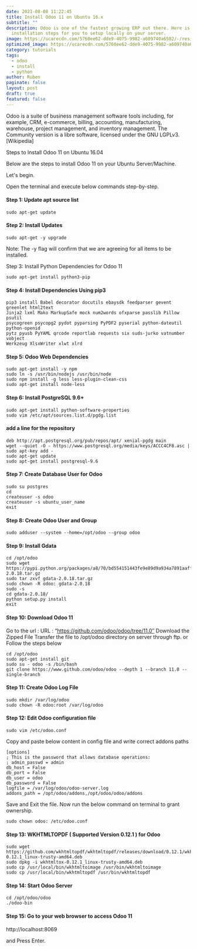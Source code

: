 ```yaml
---
date: 2021-08-08 11:22:45
title: Install Odoo 11 on Ubuntu 16.x
subtitle: ""
description: Odoo is one of the fastest growing ERP out there. Here is the
  installation steps for you to setup locally on your server.
image: https://ucarecdn.com/5760ee62-dde9-4075-9982-a609740a6582/-/resize/800x600/new-size_odoo.jpeg
optimized_image: https://ucarecdn.com/5760ee62-dde9-4075-9982-a609740a6582/-/resize/800x600/new-size_odoo.jpeg
category: tutorials
tags:
  - odoo
  - install
  - python
author: Ruben
paginate: false
layout: post
draft: true
featured: false
---
```


Odoo is a suite of business management software tools including, for example, CRM, e-commerce, billing, accounting, manufacturing, warehouse, project management, and inventory management. The Community version is a libre software, licensed under the GNU LGPLv3. [Wikipedia]

Steps to Install Odoo 11 on Ubuntu 16.04

Below are the steps to install Odoo 11 on your Ubuntu Server/Machine.

Let's begin.

Open the terminal and execute below commands step-by-step.

#### Step 1: Update apt source list

```
sudo apt-get update
```

#### Step 2: Install Updates

```
sudo apt-get -y upgrade
```

Note: The -y flag will confirm that we are agreeing for all items to be installed.

Step 3: Install Python Dependencies for Odoo 11

```
sudo apt-get install python3-pip
```

#### Step 4: Install Dependencies Using pip3

```
pip3 install Babel decorator docutils ebaysdk feedparser gevent greenlet html2text
Jinja2 lxml Mako MarkupSafe mock num2words ofxparse passlib Pillow psutil
psycogreen psycopg2 pydot pyparsing PyPDF2 pyserial python-dateutil python-openid
pytz pyusb PyYAML qrcode reportlab requests six suds-jurko vatnumber vobject
Werkzeug XlsxWriter xlwt xlrd
```

#### Step 5: Odoo Web Dependencies

```
sudo apt-get install -y npm
sudo ln -s /usr/bin/nodejs /usr/bin/node
sudo npm install -g less less-plugin-clean-css
sudo apt-get install node-less
```

#### Step 6: Install PostgreSQL 9.6+

```
sudo apt-get install python-software-properties
sudo vim /etc/apt/sources.list.d/pgdg.list
```

#### add a line for the repository

```
deb http://apt.postgresql.org/pub/repos/apt/ xenial-pgdg main
wget --quiet -O - https://www.postgresql.org/media/keys/ACCC4CF8.asc | sudo apt-key add -
sudo apt-get update
sudo apt-get install postgresql-9.6
```

#### Step 7: Create Database User for Odoo

```
sudo su postgres
cd
createuser -s odoo
createuser -s ubuntu_user_name
exit
```

#### Step 8: Create Odoo User and Group

```
sudo adduser --system --home=/opt/odoo --group odoo
```

#### Step 9: Install Gdata

```
cd /opt/odoo
sudo wget https://pypi.python.org/packages/a8/70/bd554151443fe9e89d9a934a7891aaffc63b9cb5c7d608972919a002c03c/gdata-2.0.18.tar.gz
sudo tar zxvf gdata-2.0.18.tar.gz
sudo chown -R odoo: gdata-2.0.18
sudo -s
cd gdata-2.0.18/
python setup.py install
exit
```

#### Step 10: Download Odoo 11

Go to the url : URL : “https://github.com/odoo/odoo/tree/11.0″
Download the Zipped File
Transfer the file to /opt/odoo directory on server through ftp. 
or 
Follow the steps below

```
cd /opt/odoo
sudo apt-get install git
sudo su - odoo -s /bin/bash
git clone https://www.github.com/odoo/odoo --depth 1 --branch 11.0 --single-branch
```

#### Step 11: Create Odoo Log File

```
sudo mkdir /var/log/odoo
sudo chown -R odoo:root /var/log/odoo
```

#### Step 12: Edit Odoo configuration file

```
sudo vim /etc/odoo.conf
```

Copy and paste below content in config file  and write correct addons paths

```
[options]
; This is the password that allows database operations:
; admin_passwd = admin
db_host = False
db_port = False
db_user = odoo
db_password = False
logfile = /var/log/odoo/odoo-server.log
addons_path = /opt/odoo/addons,/opt/odoo/odoo/addons
```

Save and Exit the file. Now run the below command on terminal to grant ownership.

```
sudo chown odoo: /etc/odoo.conf
```

#### Step 13: WKHTMLTOPDF ( Supported Version 0.12.1 ) for Odoo

```
sudo wget https://github.com/wkhtmltopdf/wkhtmltopdf/releases/download/0.12.1/wkhtmltox-0.12.1_linux-trusty-amd64.deb
sudo dpkg -i wkhtmltox-0.12.1_linux-trusty-amd64.deb
sudo cp /usr/local/bin/wkhtmltoimage /usr/bin/wkhtmltoimage
sudo cp /usr/local/bin/wkhtmltopdf /usr/bin/wkhtmltopdf
```

#### Step 14: Start Odoo Server

```
cd /opt/odoo/odoo
./odoo-bin
```

#### Step 15: Go to your web browser to access Odoo 11

http://localhost:8069

and Press Enter.